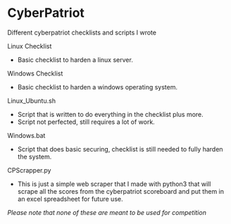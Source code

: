 # CyberPatriot
Different cyberpatriot checklists and scripts I wrote

Linux Checklist
- Basic checklist to harden a linux server.

Windows Checklist
- Basic checklist to harden a windows operating system.

Linux_Ubuntu.sh
- Script that is written to do everything in the checklist plus more.
- Script not perfected, still requires a lot of work.

Windows.bat
- Script that does basic securing, checklist is still needed to fully harden the system.


CPScrapper.py
- This is just a simple web scraper that I made with python3 that will scrape all the scores from the cyberpatriot scoreboard and put them in an excel spreadsheet for future use.

*Please note that none of these are meant to be used for competition*
